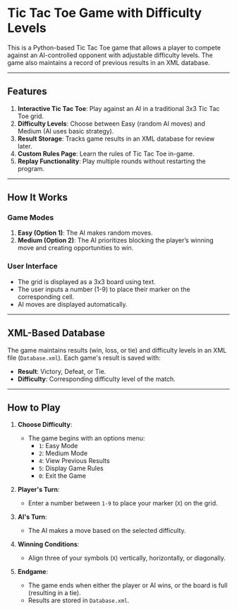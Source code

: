 # Tic Tac Toe Game with Difficulty Levels

This is a Python-based Tic Tac Toe game that allows a player to compete against an AI-controlled opponent with adjustable difficulty levels. The game also maintains a record of previous results in an XML database.

---

## Features

1. **Interactive Tic Tac Toe**: Play against an AI in a traditional 3x3 Tic Tac Toe grid.
2. **Difficulty Levels**: Choose between Easy (random AI moves) and Medium (AI uses basic strategy).
3. **Result Storage**: Tracks game results in an XML database for review later.
4. **Custom Rules Page**: Learn the rules of Tic Tac Toe in-game.
5. **Replay Functionality**: Play multiple rounds without restarting the program.

---

## How It Works

### Game Modes
1. **Easy (Option 1)**: The AI makes random moves.
2. **Medium (Option 2)**: The AI prioritizes blocking the player’s winning move and creating opportunities to win.

### User Interface
- The grid is displayed as a 3x3 board using text.
- The user inputs a number (1-9) to place their marker on the corresponding cell.
- AI moves are displayed automatically.

---

## XML-Based Database
The game maintains results (win, loss, or tie) and difficulty levels in an XML file (`Database.xml`). Each game's result is saved with:
- **Result**: Victory, Defeat, or Tie.
- **Difficulty**: Corresponding difficulty level of the match.

---

## How to Play

1. **Choose Difficulty**:
   - The game begins with an options menu:
     - `1`: Easy Mode
     - `2`: Medium Mode
     - `4`: View Previous Results
     - `5`: Display Game Rules
     - `0`: Exit the Game

2. **Player's Turn**:
   - Enter a number between `1-9` to place your marker (`X`) on the grid.

3. **AI's Turn**:
   - The AI makes a move based on the selected difficulty.

4. **Winning Conditions**:
   - Align three of your symbols (`X`) vertically, horizontally, or diagonally.

5. **Endgame**:
   - The game ends when either the player or AI wins, or the board is full (resulting in a tie).
   - Results are stored in `Database.xml`.

